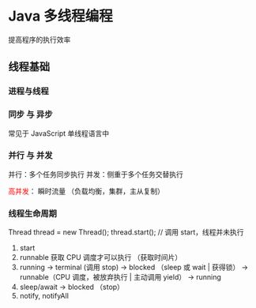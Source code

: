 # Java 多线程编程

提高程序的执行效率

## 线程基础

### 进程与线程


### 同步 与 异步
常见于 JavaScript 单线程语言中

### 并行 与 并发

并行：多个任务同步执行
并发：侧重于多个任务交替执行

<font color='red'>高并发</font>： 瞬时流量 （负载均衡，集群，主从复制）

### 线程生命周期

Thread thread = new Thread();
thread.start(); // 调用 start，线程并未执行

1. start
2. runnable 获取 CPU 调度才可以执行 （获取时间片）
3. running -> terminal (调用 stop) -> blocked （sleep 或 wait | 获得锁） -> runnable（CPU 调度，被放弃执行 | 主动调用 yield） -> running
4. sleep/await -> blocked （stop）  
5. notify, notifyAll

